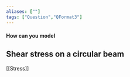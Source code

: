 ```yaml
---
aliases: [""]
tags: ["Question","QFormat3"]
---
```


#### How can you model
## Shear stress on a circular beam

[[Stress]]
